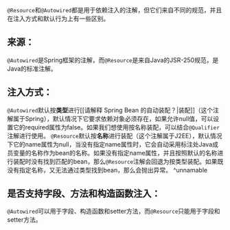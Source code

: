 `@Resource`和`@Autowired`都是用于依赖注入的注解，但它们来自不同的规范，并且在注入方式和默认行为上有一些区别。
## 来源：
`@Autowired`是Spring框架的注解，而`@Resource`是来自Java的JSR-250规范，是Java的标准注解。
## 注入方式：
`@Autowired`默认按**类型**进行[[请解释 Spring Bean 的自动装配？|装配]]（这个注解属于Spring），默认情况下它要求依赖对象必须存在，如果允许null值，可以设置它的required属性为false。如果我们想使用按名称装配，可以结合`@Qualifier`注解进行使用。
`@Resource`默认按**名称**进行装配（这个注解属于J2EE），默认情况下它的name属性为null，当没有指定name属性时，它会自动采用标注处Java成员变量的名称作为bean的名称。如果没有指定name属性，并且按照默认的名称进行装配时没有找到匹配的bean，那么`@Resource`注解会回退为按类型装配。如果既没有指定名称，又无法通过类型找到bean，那么会抛出异常。 ^unnamable
## 是否支持字段、方法和构造函数注入：
`@Autowired`可以用于字段、构造函数和setter方法，而`@Resource`只能用于字段和setter方法。
